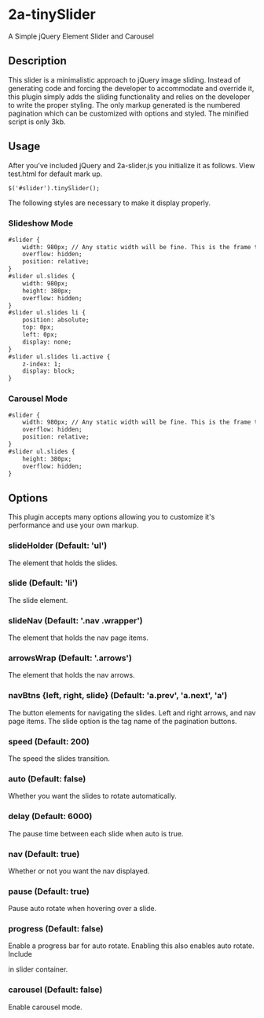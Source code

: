 2a-tinySlider
=========

A Simple jQuery Element Slider and Carousel

## Description

This slider is a minimalistic approach to jQuery image sliding. Instead of generating code and forcing the developer to accommodate and override it, this plugin simply adds the sliding functionality and relies on the developer to write the proper styling. The only markup generated is the numbered pagination which can be customized with options and styled. The minified script is only 3kb.

## Usage

After you've included jQuery and 2a-slider.js you initialize it as follows. View test.html for default mark up.

```html
$('#slider').tinySlider();
```

The following styles are necessary to make it display properly.

### Slideshow Mode

```html
#slider {
	width: 980px; // Any static width will be fine. This is the frame that holds the sliding elements.
	overflow: hidden;
	position: relative;
}
#slider ul.slides {
	width: 980px;
	height: 380px;
	overflow: hidden;
}
#slider ul.slides li {
	position: absolute;
	top: 0px;
	left: 0px;
	display: none;
}
#slider ul.slides li.active {
	z-index: 1;
	display: block;
}
```

### Carousel Mode

```html
#slider {
	width: 980px; // Any static width will be fine. This is the frame that holds the sliding elements.
	overflow: hidden;
	position: relative;
}
#slider ul.slides {
	height: 380px;
	overflow: hidden;
}
```

## Options

This plugin accepts many options allowing you to customize it's performance and use your own markup.
		
### slideHolder (Default: 'ul')

The element that holds the slides.

### slide (Default: 'li')

The slide element.

### slideNav (Default: '.nav .wrapper')

The element that holds the nav page items.

### arrowsWrap (Default: '.arrows')

The element that holds the nav arrows.

### navBtns {left, right, slide} (Default: 'a.prev', 'a.next', 'a')

The button elements for navigating the slides. Left and right arrows, and nav page items. The slide option is the tag name of the pagination buttons.

### speed (Default: 200)

The speed the slides transition.

### auto (Default: false)

Whether you want the slides to rotate automatically.

### delay (Default: 6000)

The pause time between each slide when auto is true.

### nav (Default: true)

Whether or not you want the nav displayed.

### pause (Default: true)

Pause auto rotate when hovering over a slide.

### progress (Default: false)

Enable a progress bar for auto rotate. Enabling this also enables auto rotate.
Include <div class="progress"><div class="bar"></div></div> in slider container.

### carousel (Default: false)

Enable carousel mode.